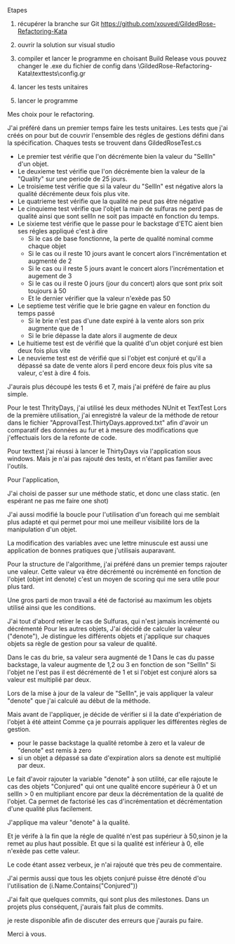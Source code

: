 
Etapes 

1) récupérer la branche sur Git https://github.com/xouved/GildedRose-Refactoring-Kata

2) ouvrir la solution sur visual studio

3) compiler et lancer le programme en choisant Build Release vous pouvez changer le .exe du fichier de config dans \GildedRose-Refactoring-Kata\texttests\config.gr

4) lancer les tests unitaires 

5) lancer le programme


Mes choix pour le refactoring.

J'ai préféré dans un premier temps faire les tests unitaires.
Les tests que j'ai créés on pour but de couvrir l'ensemble des régles de gestions défini dans la spécification.
Chaques tests se trouvent dans GildedRoseTest.cs
- Le premier test vérifie que l'on décrémente bien la valeur du "SellIn" d'un objet.
- Le deuxieme test vérifie que l'on décrémente bien la valeur de la "Quality" sur une periode de 25 jours.
- Le troisieme test vérifie que si la valeur du "SellIn" est négative alors la qualité décrémente deux fois plus vite.
- Le quatrieme test vérifie que la qualité ne peut pas être négative
- Le cinquieme test vérifie que l'objet la main de sulfuras ne perd pas de qualité ainsi que sont sellIn ne soit pas impacté en fonction du temps.
- Le sixieme test vérifie que le passe pour le backstage d'ETC aient bien ses régles appliqué c'est à dire 
	- Si le cas de base fonctionne, la perte de qualité nominal comme chaque objet
	- Si le cas ou il reste 10 jours avant le concert alors l'incrémentation et augmenté de 2
	- Si le cas ou il reste 5 jours avant le concert alors l'incrémentation et augement de 3
	- Si le cas ou il reste 0 jours (jour du concert) alors que sont prix soit toujours à 50
	- Et le dernier vérifier que la valeur n'exède pas 50
- Le septieme test vérifie que le brie gagne en valeur en fonction du temps passé
	- Si le brie n'est pas d'une date expiré à la vente alors son prix augmente que de 1
	- Si le brie dépasse la date alors il augmente de deux
- Le huitieme test  est de vérifié que la qualité d'un objet conjuré est bien deux fois plus vite
- Le neuvieme test est de vérifié que si l'objet est conjuré et qu'il a dépassé sa date de vente alors il perd encore deux fois plus vite sa valeur, c'est à dire 4 fois.

J'aurais plus découpé les tests 6 et 7, mais j'ai préféré de faire au plus simple.

Pour le test ThrityDays, j'ai utilisé les deux méthodes NUnit et TextTest
Lors de la première utilisation, j'ai enregistré la valeur de la méthode de retour dans le fichier "ApprovalTest.ThirtyDays.approved.txt"
afin d'avoir un comparatif des données au fur et à mesure des modifications que j'effectuais lors de la refonte de code.

Pour texttest j'ai réussi à lancer le ThirtyDays via l'application sous windows.
Mais je n'ai pas rajouté des tests, et n'étant pas familier avec l'outils.

Pour l'application,

J'ai choisi de passer sur une méthode static, et donc une class static. (en espérant ne pas me faire one shot)

J'ai aussi modifié la boucle pour l'utilisation d'un foreach qui me semblait plus adapté et qui permet pour moi une meilleur visibilité lors de la manipulation d'un objet. 

La modification des variables avec une lettre minuscule est aussi une application de bonnes pratiques que j'utilisais auparavant.

Pour la structure de l'algorithme, j'ai préféré dans un premier temps rajouter une valeur. Cette valeur va être décrémenté ou incrémenté en fonction de l'objet (objet int denote)
c'est un moyen de scoring qui me sera utile pour plus tard.

Une gros parti de mon travail a été de factorisé au maximum les objets utilisé ainsi que les conditions.

J'ai tout d'abord retirer le cas de Sulfuras, qui n'est jamais incrémenté ou décrémenté
Pour les autres objets,
J'ai décidé de calculer la valeur ("denote"),
Je distingue les différents objets et j'applique sur chaques objets sa règle de gestion pour sa valeur de qualité.

Dans le cas du brie, sa valeur sera augmenté de 1
Dans le cas du passe backstage, la valeur augmente de 1,2 ou 3 en fonction de son "SellIn"
Si l'objet ne l'est pas il est décrémenté de 1 et si l'objet est conjuré alors sa valeur est multiplié par deux. 

Lors de la mise à jour de la valeur de "SellIn",
je vais appliquer la valeur "denote" que j'ai calculé au début de la méthode.

Mais avant de l'appliquer, je décide de vérifier si il la date d'expériation de l'objet à été atteint 
Comme ça je pourrais appliquer les différentes règles de gestion.
- pour le passe backstage la qualité retombe à zero et la valeur de "denote" est remis à zero 
- si un objet a dépassé sa date d'expiration alors sa denote est multiplié par deux. 

Le fait d'avoir rajouter la variable "denote" à son utilité,
car elle rajoute le cas des objets "Conjured" qui ont une qualité encore supérieur à 0 et un sellIn > 0 en multipliant encore par deux la décrémentation de la qualité de l'objet.
Ca permet de factorisé les cas d'incrémentation et décrémentation d'une qualité plus facilement.

J'applique ma valeur "denote" à la qualité.

Et je vérife à la fin que la régle de qualité n'est pas supérieur à 50,sinon je la remet au plus haut possible.
Et que si la qualité est inférieur à 0, elle n'exède pas cette valeur.

Le code étant assez verbeux, je n'ai rajouté que très peu de commentaire.

J'ai permis aussi que tous les objets conjuré puisse être dénoté d'ou l'utilisation de (i.Name.Contains("Conjured"))

J'ai fait que quelques commits, qui sont plus des milestones. Dans un projets plus conséquent, j'aurais fait plus de commits.

je reste disponible afin de discuter des erreurs que j'aurais pu faire. 

Merci à vous. 




